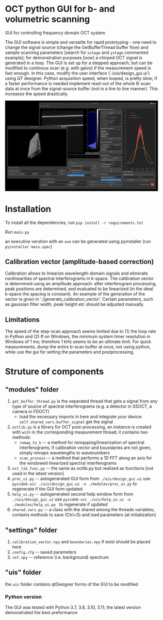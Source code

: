 # OCT python GUI for b- and volumetric scanning

GUI for controlling frequency domain OCT system

The GUI software is simple and versatile for rapid prototyping - one need to change the signal source (change the GetBufferThread buffer flow) and sample scanning parameters [search for `xstage` and `ystage` commented example]; for demonstration purposes [now] a chirped OCT signal is generated in a loop.
The GUI is set up for a stepped approach; but can be modified to continous scan (e.g. with galvo) if the measurement speed is fast enough. In this case, modify the user interface ('./uis/design_gui.ui') using QT designer. Python acquisition speed, when looped, is pretty slow; if a faster performance is needed implement read-out of the whole B-scan data at once from the signal-source buffer (not in a line to line manner). This increases the speed drastically. 

![OCTControl GUI](octcontrol_screenshot.png)

# Installation

To install all the dependencies, run `pip install -r requirements.txt`

Run `main.py`

an executive verstion with an `exe` can be generated using pyinstaller (run `pyinstaller main.spec`)

## Calibration vector (amplitude-based correction)
Calibration allows to linearize wavelength-domain signals and eliminate nonlinearities of spectral interferograms in k-space. The calibration vector is determined using an amplitude approach: after interferogram processing, peak positions are determined, and evaluated to be linearized (in the ideal k-space the spacing is constant). An example of the generation of the vector is given in './generate_calibration_vector'. Certain parameters, such as gaussian filter width, peak height etc should be adjusted manually.

## Limitations
The speed of the step-scan approach seems limited due to (1) the loop rate in Python and (2) If on Windows, the minimum system timer resolution in Windows of 1 ms; therefore 1 kHz seems to be an ultimate limit. For quick measurements, dump the entire b-scan buffer at once, not using python, while use the gui for setting the parameters and postprocessing.

# Struture of components

## "modules" folder 
1. `get_buffer_thread.py` is the separated thread that gets a signal from any type of source of spectral interferograms (e.g. a detector in SSOCT, a camera in FDOCT)
    - load the necessary imports in here and integrate your device: `self.shared_vars.buffer_signal` get the signal
2. `octlib.py` is a library for OCT post-processing, an instance is created with `with` in the corresponding measurement thread; it contains two methods:
    - `remap_to_k` -- a method for remapping/linearization of spectral interferograms; if calibration vector and boundaries are not given, simply remaps wavelengths to wavenumbers
    - `scan_process` -- a method that performs a 1D FFT along an axis for the windowed linearized spectral interferograms
3. `oct_lib_func.py` -- the same as octlib.py but realized as functions [not used in the latest version]
4. `proc_ui.py` -- autogenerated GUI form from `./uis/design_gui.ui` use `pyside6-uic ./uis/design_gui.ui -o ./modules/proc_ui.py` to regenerate if the GUI form updated
5. `help_ui.py` -- autogenerated second help window form from `./uis/design_gui.ui` use `pyside6-uic ./uis/help_ui.ui -o ./modules/help_ui.py ` to regenerate if updated
6. `shared_vars.py` -- a class with the shared among the threads variables; contains methods to save (Ctrl+S) and load parameters (at initialization)

## "settings" folder 
1. `calibration_vector.npy` and `boundaries.npy` if exist should be placed here
2. `config.cfg` -- saved parameters 
3. `ref.npy` -- reference (i.e. background) spectrum

## "uis" folder 
the `uis` folder contains qtDesigner forms of the GUI to be modified

### Python version

The GUI was tested with Python 3.7, 3.8, 3.10, 3.11; the latest version demonstrated the best preformance
